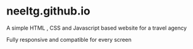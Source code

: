 # neeltg.github.io

A simple HTML , CSS and Javascript based website for a travel agency

Fully responsive and compatible for every screen 


